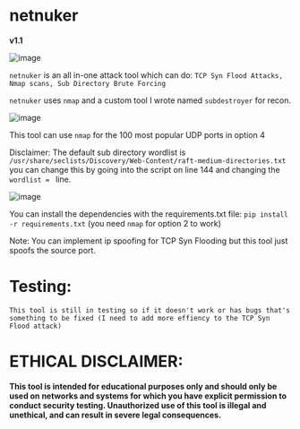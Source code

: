 # netnuker

**v1.1**

![image](https://github.com/mxntysec/netnuker/assets/166342298/e45a7b10-23f1-4b94-9536-8ae90c0e08ef)

`netnuker` is an all in-one attack tool which can do: `TCP Syn Flood Attacks, Nmap scans, Sub Directory Brute Forcing`

`netnuker` uses `nmap` and a custom tool I wrote named `subdestroyer` for recon.

![image](https://github.com/mxntysec/netnuker/assets/166342298/0c91a861-8c09-4773-9931-a180a9984651)

This tool can use `nmap` for the 100 most popular UDP ports in option 4

Disclaimer: The default sub directory wordlist is `/usr/share/seclists/Discovery/Web-Content/raft-medium-directories.txt` you can change this by going into the script on line 144 and changing the `wordlist = ` line.

![image](https://github.com/mxntysec/netnuker/assets/166342298/4a6c03fa-979b-40a2-b974-3802c6c99d6e)

You can install the dependencies with the requirements.txt file: `pip install -r requirements.txt` (you need `nmap` for option 2 to work)

Note: You can implement ip spoofing for TCP Syn Flooding but this tool just spoofs the source port.


# Testing:
`This tool is still in testing so if it doesn't work or has bugs that's something to be fixed (I need to add more effiency to the TCP Syn Flood attack)`

# ETHICAL DISCLAIMER:

**This tool is intended for educational purposes only and should only be used on networks and systems for which you have explicit permission to conduct security testing. Unauthorized use of this tool is illegal and unethical, and can result in severe legal consequences.**
